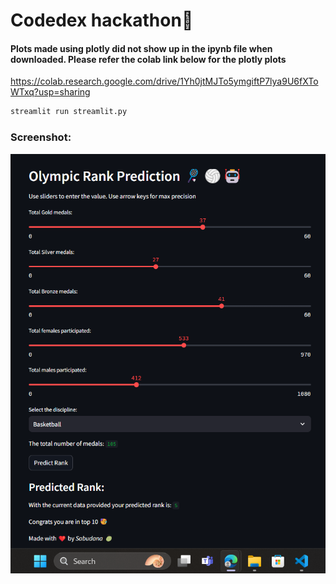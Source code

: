 # Codedex hackathon🤖
#### Plots made using plotly did not show up in the ipynb file when downloaded. Please refer the colab link below for the plotly plots
https://colab.research.google.com/drive/1Yh0jtMJTo5ymgiftP7lya9U6fXToWTxq?usp=sharing

```bash
streamlit run streamlit.py
```
### Screenshot:
![App Screenshot](https://github.com/Satyajeet-code/CodedexHackathon/blob/main/hackathon/screenshot.png)
